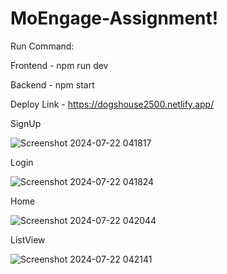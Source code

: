 # MoEngage-Assignment!

Run Command:

Frontend - npm run dev


Backend - npm start

Deploy Link - https://dogshouse2500.netlify.app/

SignUp

![Screenshot 2024-07-22 041817](https://github.com/user-attachments/assets/7f4bfbf7-4306-4883-8b00-1e6cb2729d2e)

Login

![Screenshot 2024-07-22 041824](https://github.com/user-attachments/assets/e5cce78f-cde3-4aac-ac3b-ee1e096ffe99)

Home

![Screenshot 2024-07-22 042044](https://github.com/user-attachments/assets/8bb7fe76-bd4d-4564-b670-81e276ba2139)

ListView

![Screenshot 2024-07-22 042141](https://github.com/user-attachments/assets/4965b7f8-c99a-4ab5-b30b-d5b13a898cf2)




